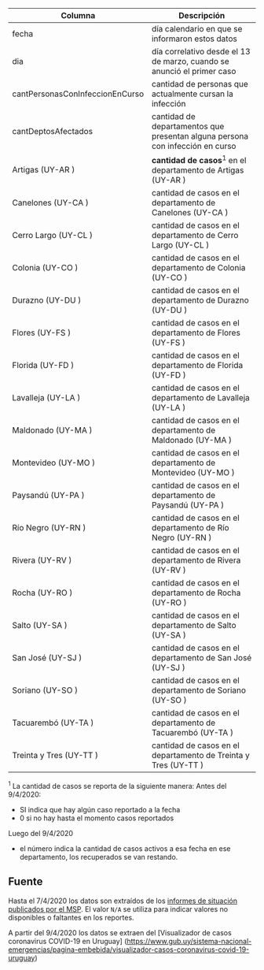 Columna   | Descripción
----------|---------------------------------------------------
fecha	  |día calendario en que se informaron estos datos
dia| día correlativo desde el 13 de marzo, cuando se anunció el primer caso
cantPersonasConInfeccionEnCurso |	cantidad de personas que actualmente cursan la infección
cantDeptosAfectados	|cantidad de departamentos que presentan alguna persona con infección en curso
Artigas (UY-AR )| **cantidad de casos**<sup>1</sup> en el departamento de Artigas (UY-AR ) 
Canelones (UY-CA )| cantidad de casos en el departamento de Canelones (UY-CA )
Cerro Largo (UY-CL )|cantidad de casos en el departamento de Cerro Largo (UY-CL )
Colonia (UY-CO )|cantidad de casos en el departamento de Colonia (UY-CO )
Durazno (UY-DU )|cantidad de casos en el departamento de Durazno (UY-DU )
Flores (UY-FS )|cantidad de casos en el departamento de Flores (UY-FS )
Florida (UY-FD )|cantidad de casos en el departamento de Florida (UY-FD )
Lavalleja (UY-LA )|cantidad de casos en el departamento de Lavalleja (UY-LA )
Maldonado (UY-MA )|cantidad de casos en el departamento de Maldonado (UY-MA )
Montevideo (UY-MO )|cantidad de casos en el departamento de Montevideo (UY-MO )
Paysandú (UY-PA )|cantidad de casos en el departamento de Paysandú (UY-PA )
Río Negro (UY-RN )|cantidad de casos en el departamento de Río Negro (UY-RN )
Rivera (UY-RV )|cantidad de casos en el departamento de Rivera (UY-RV )
Rocha (UY-RO )|cantidad de casos en el departamento de Rocha (UY-RO )
Salto (UY-SA )|cantidad de casos en el departamento de Salto (UY-SA )
San José (UY-SJ )|cantidad de casos en el departamento de San José (UY-SJ )
Soriano (UY-SO )|cantidad de casos en el departamento de Soriano (UY-SO )
Tacuarembó (UY-TA )|cantidad de casos en el departamento de Tacuarembó (UY-TA )
Treinta y Tres (UY-TT )|cantidad de casos en el departamento de Treinta y Tres (UY-TT )

<sup>1</sup> La cantidad de casos se reporta de la siguiente manera:
Antes del 9/4/2020:
* SI indica que hay algún caso reportado a la fecha
* 0 si no hay hasta el momento casos reportados

Luego del 9/4/2020
* el número indica la cantidad de casos activos a esa fecha en ese departamento, los recuperados se van restando.

## Fuente

Hasta el 7/4/2020 los datos son extraídos de los [informes de situación publicados por el MSP](https://www.gub.uy/sistema-nacional-emergencias/comunicacion/noticias/informacion-interes-actualizada-sobre-coronavirus-covid-19-uruguay).
El valor `N/A` se utiliza para indicar valores no disponibles o faltantes en los reportes.

A partir del 9/4/2020 los datos se extraen del [Visualizador de casos coronavirus COVID-19 en Uruguay] (https://www.gub.uy/sistema-nacional-emergencias/pagina-embebida/visualizador-casos-coronavirus-covid-19-uruguay)
